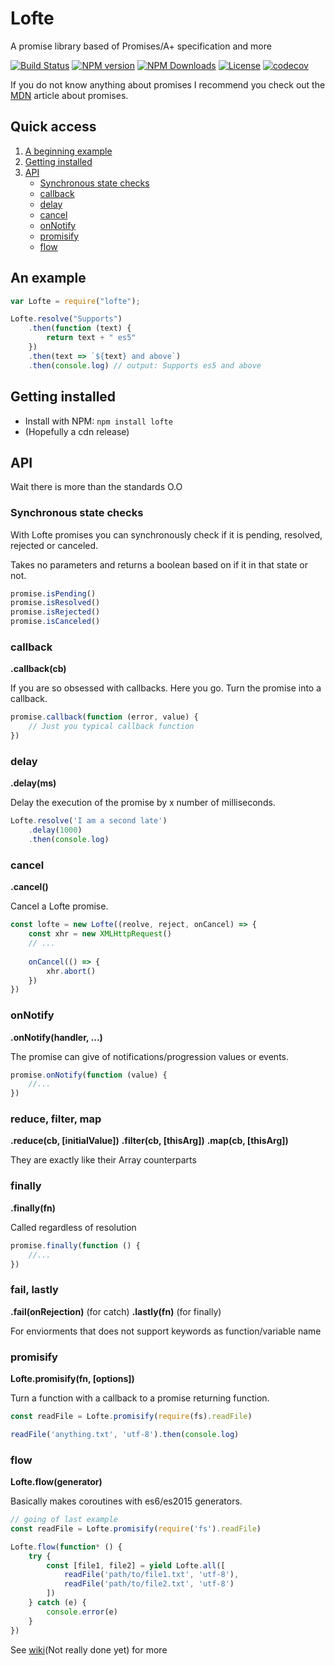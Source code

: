 # Lofte
A promise library based of Promises/A+ specification and more

[![Build Status][img-travis]][url-travis]
[![NPM version][img-npm]][url-npm]
[![NPM Downloads][img-downloads]][url-downloads]
[![License][img-license]][url-license]
[![codecov][img-cc]][url-cc]


If you do not know anything about promises I recommend you check out the [MDN][url-mdn-promises] article about promises.


## Quick access

1. [A beginning example](#an-example)
2. [Getting installed](#getting-installed)
3. [API](#api)
    - [Synchronous state checks](#synchronous-state-checks)
    - [callback](#method-callback)
    - [delay](#method-delay)
    - [cancel](#method-cancel)
    - [onNotify](#method-onnotify)
    - [promisify](#method-promisify)
    - [flow](#method-flow)

## An example

```js
var Lofte = require("lofte");

Lofte.resolve("Supports")
    .then(function (text) {
        return text + " es5"
    })
    .then(text => `${text} and above`)
    .then(console.log) // output: Supports es5 and above
```
## Getting installed
- Install with NPM: `npm install lofte`
- (Hopefully a cdn release)

## API
Wait there is more than the standards O.O

### Synchronous state checks
With Lofte promises you can synchronously check if it is pending, 
resolved, rejected or canceled.

Takes no parameters and returns a boolean based on if it in that state 
or not.

```js
promise.isPending()
promise.isResolved()
promise.isRejected()
promise.isCanceled()
```
### callback
**.callback(cb)**

If you are so obsessed with callbacks. Here you go. Turn the promise into a callback.

```js
promise.callback(function (error, value) {
    // Just you typical callback function
})
```
### delay
**.delay(ms)**

Delay the execution of the promise by x number of milliseconds.

```js
Lofte.resolve('I am a second late')
    .delay(1000)
    .then(console.log)
```
### cancel
**.cancel()**

Cancel a Lofte promise.

```js
const lofte = new Lofte((reolve, reject, onCancel) => {
    const xhr = new XMLHttpRequest()
    // ...
    
    onCancel(() => {
        xhr.abort()
    })
})
```
### onNotify
**.onNotify(handler, ...)**

The promise can give of notifications/progression values or events.

```js
promise.onNotify(function (value) {
    //...
})
```
### reduce, filter, map
**.reduce(cb, [initialValue])**
**.filter(cb, [thisArg])**
**.map(cb, [thisArg])**

They are exactly like their Array counterparts

### finally
**.finally(fn)**

Called regardless of resolution

```js
promise.finally(function () {
    //...
})
```
### fail, lastly
**.fail(onRejection)** (for catch)
**.lastly(fn)** (for finally)

For enviorments that does not support keywords as function/variable name

### promisify
**Lofte.promisify(fn, [options])**

Turn a function with a callback to a promise returning function.

```js
const readFile = Lofte.promisify(require(fs).readFile)

readFile('anything.txt', 'utf-8').then(console.log)
```
### flow
**Lofte.flow(generator)**

Basically makes coroutines with es6/es2015 generators.

```js
// going of last example
const readFile = Lofte.promisify(require('fs').readFile)

Lofte.flow(function* () {
    try {
        const [file1, file2] = yield Lofte.all([
            readFile('path/to/file1.txt', 'utf-8'),
            readFile('path/to/file2.txt', 'utf-8')
        ])
    } catch (e) {
        console.error(e)
    }
})
```

See [wiki][url-wiki](Not really done yet) for more

[url-wiki]: https://github.com/PoroShadows/Lofte/wiki "Lofte wiki"
[url-mdn-promises]: https://developer.mozilla.org/en/docs/Web/JavaScript/Reference/Global_Objects/Promise
[url-PA+]: https://promisesaplus.com/
[url-travis]: https://travis-ci.org/PoroShadows/Lofte
[url-npm]: https://npmjs.org/package/lofte
[url-license]: LICENSE.md
[url-downloads]: https://npmjs.org/package/lofte
[url-cc]: https://codecov.io/gh/PoroShadows/Lofte

[img-PA+]: https://promisesaplus.com/assets/logo-small.png "Promises/A+ 1.0 compliant"
[img-travis]: https://img.shields.io/travis/PoroShadows/Lofte.svg?style=flat-square
[img-npm]: https://img.shields.io/npm/v/lofte.svg?style=flat-square
[img-license]: https://img.shields.io/npm/l/lofte.svg?style=flat-square
[img-downloads]: https://img.shields.io/npm/dm/lofte.svg?style=flat-square
[img-meme]: https://i.imgflip.com/1f2lkm.jpg "Wow so original"
[img-cc]: https://img.shields.io/codecov/c/github/PoroShadows/Lofte/master.svg?style=flat-square
